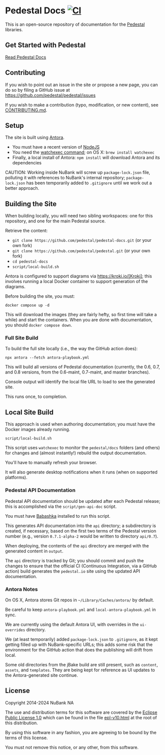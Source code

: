 # Pedestal Docs [![CI](https://github.com/pedestal/pedestal-docs/actions/workflows/ci.yml/badge.svg)](https://github.com/pedestal/pedestal-docs/actions/workflows/ci.yml)

This is an open-source repository of documentation for the
[Pedestal](https://github.com/pedestal/pedestal) libraries.

## Get Started with Pedestal

[Read Pedestal Docs](http://pedestal.io)

##  Contributing

If you wish to point out an issue in the site or propose a new page,
you can do so by filing a GitHub issue at
https://github.com/pedestal/pedestal/issues

If you wish to make a contribution (typo, modification, or new
content), see [CONTRIBUTING.md](./CONTRIBUTING.md).

## Setup

The site is built using [Antora](https://antora.org/).

* You must have a recent version of [NodeJS](https://nodejs.org/)
* You need the  [watchexec command](https://github.com/watchexec/watchexec); on OS X: `brew install watchexec`
* Finally, a local install of Antora: `npm install` will download Antora and its dependencies

CAUTION: Working inside NuBank will screw up `package-lock.json` file, polluting it with references to NuBank's internal repository; 
`package-lock.json` has been temporarily added to `.gitignore` until we work out a better approach.

## Building the Site

When building locally, you will need two sibling workspaces: one for this repository, and one for the main
Pedestal source.

Retrieve the content:

* `git clone https://github.com/pedestal/pedestal-docs.git` (or your own fork)
* `git clone https://github.com/pedestal/pedestal.git` (or your own fork)
* `cd pedestal-docs`
* `script/local-build.sh`

Antora is configured to support diagrams via https://kroki.io/[Kroki]; this involves
running a local Docker container to support generation of the diagrams.

Before building the site, you must:

    docker compose up -d

This will download the images (they are fairly hefty, so first time will take a while) and start the containers.
When you are done with documentation, you should `docker compose down`.

### Full Site Build

To build the full site locally (i.e., the way the GitHub action does):

    npx antora --fetch antora-playbook.yml

This will build all versions of Pedestal documentation (currently, the 0.6, 0.7, and 0.8 versions,
from the 0.6-maint, 0.7-maint, and master branches).

Console output will identify the local file URL to load to see the generated site.

This runs once, to completion.

## Local Site Build

This approach is used when authoring documentation; you must have the Docker images already running.

    script/local-build.sh

This script uses `watchexec` to monitor the `pedestal/docs` folders (and others) for changes and (almost instantly!)
rebuild the output documentation.

You'll have to manually refresh your browser.

It will also generate desktop notifications when it runs (when on supported platforms).

### Pedestal API Documentation

Pedestal API documentation should be updated after each Pedestal release; this is accomplished via
the `script/gen-api-doc` script.

You must have [Babashka](https://github.com/babashka/babashka) installed to run this script.

This generates API documentation into the `api` directory; a subdirectory is created, if necessary,
based on the first two terms of the Pedestal version number (e.g., version `0.7.1-alpha-2` would be
written to directory `api/0.7`). 

When deploying, the contents of the `api` directory are merged with the generated content in `output`.

The `api` directory is tracked by Git; you should commit and push the changes to ensure that the
official CI (Continuous Integration, via a GitHub action) build generates the `pedestal.io` site using
the updated API documentation.

### Antora Notes
 
On OS X, Antora stores Git repos in `~/Library/Caches/antora/` by default.

Be careful to keep `antora-playbook.yml` and `local-antora-playbook.yml` in sync.

We are currently using the default Antora UI, with overrides in the `ui-overrides` directory.

We (at least temporarily) added `package-lock.json` to `.gitignore`, as it kept getting filled up
with NuBank-specific URLs; this adds some risk that the environment for the GitHub action that does
the publishing will drift from local.

Some old directories from the jBake build are still present, such as `content`, `assets`,
and `templates`.  They are being kept for reference as UI updates to the Antora-generated
site continue.

License
-------
Copyright 2014-2024 NuBank NA

The use and distribution terms for this software are covered by the
[Eclipse Public License 1.0](http://opensource.org/licenses/eclipse-1.0)
which can be found in the file [epl-v10.html](epl-v10.html) at the root of this
distribution.

By using this software in any fashion, you are agreeing to be bound by
the terms of this license.

You must not remove this notice, or any other, from this software.
